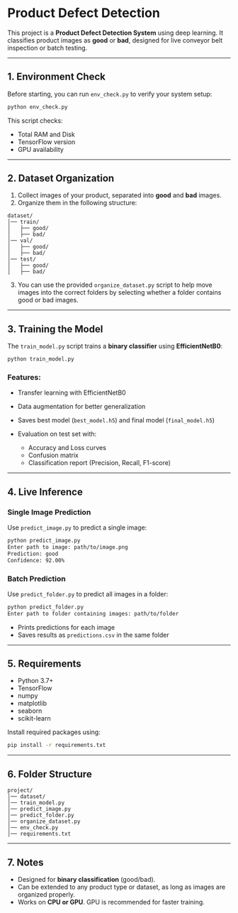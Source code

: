 # Product Defect Detection

This project is a **Product Defect Detection System** using deep learning. It classifies product images as **good** or **bad**, designed for live conveyor belt inspection or batch testing.

---

## 1. Environment Check

Before starting, you can run `env_check.py` to verify your system setup:

```bash
python env_check.py
```

This script checks:

- Total RAM and Disk
- TensorFlow version
- GPU availability

---

## 2. Dataset Organization

1. Collect images of your product, separated into **good** and **bad** images.
2. Organize them in the following structure:

```
dataset/
│── train/
│   ├── good/
│   ├── bad/
│── val/
│   ├── good/
│   ├── bad/
│── test/
│   ├── good/
│   ├── bad/
```

3. You can use the provided `organize_dataset.py` script to help move images into the correct folders by selecting whether a folder contains good or bad images.

---

## 3. Training the Model

The `train_model.py` script trains a **binary classifier** using **EfficientNetB0**:

```bash
python train_model.py
```

### Features:

- Transfer learning with EfficientNetB0
- Data augmentation for better generalization
- Saves best model (`best_model.h5`) and final model (`final_model.h5`)
- Evaluation on test set with:

  - Accuracy and Loss curves
  - Confusion matrix
  - Classification report (Precision, Recall, F1-score)

---

## 4. Live Inference

### Single Image Prediction

Use `predict_image.py` to predict a single image:

```bash
python predict_image.py
Enter path to image: path/to/image.png
Prediction: good
Confidence: 92.00%
```

### Batch Prediction

Use `predict_folder.py` to predict all images in a folder:

```bash
python predict_folder.py
Enter path to folder containing images: path/to/folder
```

- Prints predictions for each image
- Saves results as `predictions.csv` in the same folder

---

## 5. Requirements

- Python 3.7+
- TensorFlow
- numpy
- matplotlib
- seaborn
- scikit-learn

Install required packages using:

```bash
pip install -r requirements.txt
```

---

## 6. Folder Structure

```
project/
│── dataset/
│── train_model.py
│── predict_image.py
│── predict_folder.py
│── organize_dataset.py
│── env_check.py
│── requirements.txt
```

---

## 7. Notes

- Designed for **binary classification** (good/bad).
- Can be extended to any product type or dataset, as long as images are organized properly.
- Works on **CPU or GPU**. GPU is recommended for faster training.
